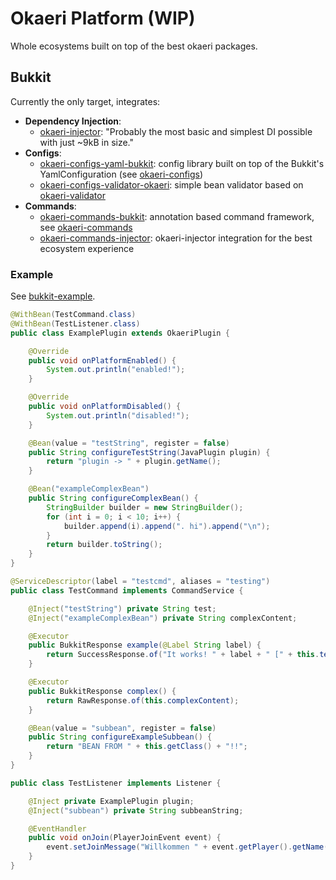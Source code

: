 # Okaeri Platform (WIP)

Whole ecosystems built on top of the best okaeri packages.

## Bukkit

Currently the only target, integrates:

- **Dependency Injection**:
  - [okaeri-injector](https://github.com/OkaeriPoland/okaeri-injector): "Probably the most basic and simplest DI possible with just ~9kB in size."
- **Configs**:
  - [okaeri-configs-yaml-bukkit](https://github.com/OkaeriPoland/okaeri-configs/tree/master/yaml-bukkit): config library built on top of the Bukkit's YamlConfiguration (see [okaeri-configs](https://github.com/OkaeriPoland/okaeri-configs))
  - [okaeri-configs-validator-okaeri](https://github.com/OkaeriPoland/okaeri-configs/tree/master/validator-okaeri): simple bean validator based on [okaeri-validator](https://github.com/OkaeriPoland/okaeri-validator)
- **Commands**:
  - [okaeri-commands-bukkit](https://github.com/OkaeriPoland/okaeri-commands/tree/master/bukkit): annotation based command framework, see [okaeri-commands](https://github.com/OkaeriPoland/okaeri-commands)
  - [okaeri-commands-injector](https://github.com/OkaeriPoland/okaeri-commands/tree/master/injector): okaeri-injector integration for the best ecosystem experience

### Example

See [bukkit-example](https://github.com/OkaeriPoland/okaeri-platform/tree/master/bukkit-example).

```java
@WithBean(TestCommand.class)
@WithBean(TestListener.class)
public class ExamplePlugin extends OkaeriPlugin {

    @Override
    public void onPlatformEnabled() {
        System.out.println("enabled!");
    }

    @Override
    public void onPlatformDisabled() {
        System.out.println("disabled!");
    }

    @Bean(value = "testString", register = false)
    public String configureTestString(JavaPlugin plugin) {
        return "plugin -> " + plugin.getName();
    }

    @Bean("exampleComplexBean")
    public String configureComplexBean() {
        StringBuilder builder = new StringBuilder();
        for (int i = 0; i < 10; i++) {
            builder.append(i).append(". hi").append("\n");
        }
        return builder.toString();
    }
}
```

```java
@ServiceDescriptor(label = "testcmd", aliases = "testing")
public class TestCommand implements CommandService {

    @Inject("testString") private String test;
    @Inject("exampleComplexBean") private String complexContent;

    @Executor
    public BukkitResponse example(@Label String label) {
        return SuccessResponse.of("It works! " + label + " [" + this.test + "]");
    }

    @Executor
    public BukkitResponse complex() {
        return RawResponse.of(this.complexContent);
    }

    @Bean(value = "subbean", register = false)
    public String configureExampleSubbean() {
        return "BEAN FROM " + this.getClass() + "!!";
    }
}
```

```java
public class TestListener implements Listener {

    @Inject private ExamplePlugin plugin;
    @Inject("subbean") private String subbeanString;

    @EventHandler
    public void onJoin(PlayerJoinEvent event) {
        event.setJoinMessage("Willkommen " + event.getPlayer().getName() + "! " + this.plugin.getName() + " is working!\n" + this.subbeanString);
    }
}
```
